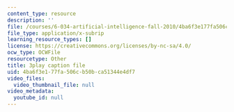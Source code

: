```yaml
---
content_type: resource
description: ''
file: /courses/6-034-artificial-intelligence-fall-2010/4ba6f3e177fa506cb50bca51344e4df7_uXt8qF2Zzfo.vtt
file_type: application/x-subrip
learning_resource_types: []
license: https://creativecommons.org/licenses/by-nc-sa/4.0/
ocw_type: OCWFile
resourcetype: Other
title: 3play caption file
uid: 4ba6f3e1-77fa-506c-b50b-ca51344e4df7
video_files:
  video_thumbnail_file: null
video_metadata:
  youtube_id: null
---
```

